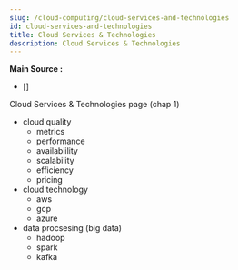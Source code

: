 ```yaml
---
slug: /cloud-computing/cloud-services-and-technologies
id: cloud-services-and-technologies
title: Cloud Services & Technologies
description: Cloud Services & Technologies
---
```


**Main Source :**

- []

Cloud Services & Technologies page
(chap 1)

- cloud quality
  - metrics
  - performance
  - availabiility
  - scalability
  - efficiency
  - pricing
- cloud technology
  - aws
  - gcp
  - azure
- data procsesing (big data)
  - hadoop
  - spark
  - kafka

